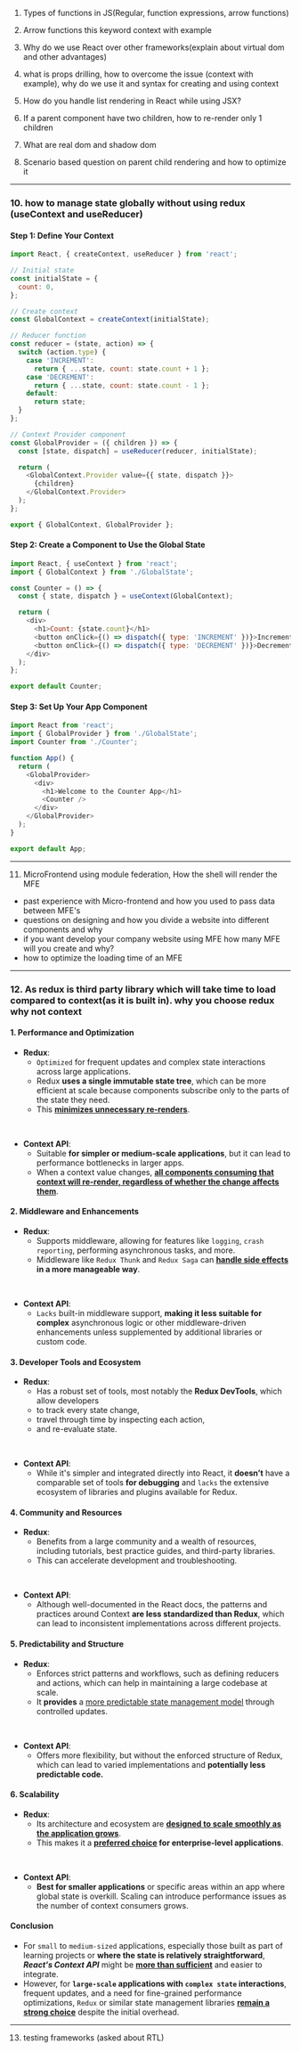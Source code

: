 1. Types of functions in JS(Regular, function expressions, arrow functions)

2. Arrow functions this keyword context with example
3. Why do we use React over other frameworks(explain about virtual dom and other advantages)

5. what is props drilling, how to overcome the issue (context with example), why do we use it and syntax for creating and using context
6.  How do you handle list rendering in React while using JSX?
7.  If a parent component have two children, how to re-render only 1 children
8.  What are real dom and shadow dom
9.  Scenario based question on parent child rendering and how to optimize it
-------
### 10. how to manage state globally without using redux (useContext and useReducer)

#### Step 1: Define Your Context
```js
import React, { createContext, useReducer } from 'react';

// Initial state
const initialState = {
  count: 0,
};

// Create context
const GlobalContext = createContext(initialState);

// Reducer function
const reducer = (state, action) => {
  switch (action.type) {
    case 'INCREMENT':
      return { ...state, count: state.count + 1 };
    case 'DECREMENT':
      return { ...state, count: state.count - 1 };
    default:
      return state;
  }
};

// Context Provider component
const GlobalProvider = ({ children }) => {
  const [state, dispatch] = useReducer(reducer, initialState);

  return (
    <GlobalContext.Provider value={{ state, dispatch }}>
      {children}
    </GlobalContext.Provider>
  );
};

export { GlobalContext, GlobalProvider };
```

#### Step 2: Create a Component to Use the Global State
```js
import React, { useContext } from 'react';
import { GlobalContext } from './GlobalState';

const Counter = () => {
  const { state, dispatch } = useContext(GlobalContext);

  return (
    <div>
      <h1>Count: {state.count}</h1>
      <button onClick={() => dispatch({ type: 'INCREMENT' })}>Increment</button>
      <button onClick={() => dispatch({ type: 'DECREMENT' })}>Decrement</button>
    </div>
  );
};

export default Counter;
```

#### Step 3: Set Up Your App Component
```js
import React from 'react';
import { GlobalProvider } from './GlobalState';
import Counter from './Counter';

function App() {
  return (
    <GlobalProvider>
      <div>
        <h1>Welcome to the Counter App</h1>
        <Counter />
      </div>
    </GlobalProvider>
  );
}

export default App;
```
----

11. MicroFrontend using module federation, How the shell will render the MFE
   - past experience with Micro-frontend and how you used to pass data between MFE's
   - questions on designing and how you divide a website into different components and why
   - if you want develop your company website using MFE how many MFE will you create and why?
   - how to optimize the loading time of an MFE

-----

### 12. As redux is third party library which will take time to load compared to context(as it is built in). why you choose redux why not context

#### 1. Performance and Optimization
- **Redux**: 
  - `Optimized` for frequent updates and complex state interactions across large applications. 
  - Redux **uses a single immutable state tree**, which can be more efficient at scale because components subscribe only to the parts of the state they need. 
  - This <ins>**minimizes unnecessary re-renders**</ins>.
<br/>

- **Context API**: 
  - Suitable **for simpler or medium-scale applications**, but it can lead to performance bottlenecks in larger apps. 
  - When a context value changes, **<ins>all components consuming that context will re-render, regardless of whether the change affects them**</ins>.


#### 2. Middleware and Enhancements
- **Redux**: 
  - Supports middleware, allowing for features like `logging`, `crash reporting`, performing asynchronous tasks, and more. 
  - Middleware like `Redux Thunk` and `Redux Saga` can <ins>**handle side effects</ins> in a more manageable way**.
<br/>

- **Context API**: 
   - `Lacks` built-in middleware support, **making it less suitable for complex** asynchronous logic or other middleware-driven enhancements unless supplemented by additional libraries or custom code.
#### 3. Developer Tools and Ecosystem
- **Redux**: 
  - Has a robust set of tools, most notably the **Redux DevTools**, which allow developers 
  - to track every state change, 
  - travel through time by inspecting each action, 
  - and re-evaluate state. 
<br/>

- **Context API**: 
  - While it's simpler and integrated directly into React, it **doesn’t** have a comparable set of tools **for debugging** and `lacks` the extensive ecosystem of libraries and plugins available for Redux.

#### 4. Community and Resources
- **Redux**: 
  - Benefits from a large community and a wealth of resources, including tutorials, best practice guides, and third-party libraries. 
  - This can accelerate development and troubleshooting.
<br/>

- **Context API**:  
  - Although well-documented in the React docs, the patterns and practices around Context **are less standardized than Redux**, which can lead to inconsistent implementations across different projects.

#### 5. Predictability and Structure
- **Redux**: 
   - Enforces strict patterns and workflows, such as defining reducers and actions, which can help in maintaining a large codebase at scale. 
   - It **provides** a <ins>more predictable state management model</ins> through controlled updates.
<br/>
  
- **Context API**:  
   - Offers more flexibility, but without the enforced structure of Redux, which can lead to varied implementations and **potentially less predictable code.**
  
#### 6. Scalability
- **Redux**: 
   - Its architecture and ecosystem are <ins>**designed to scale smoothly as the application grows**</ins>. 
   - This makes it a <ins>**preferred choice</ins> for enterprise-level applications**.
<br/>
  
- **Context API**:  
   - **Best for smaller applications** or specific areas within an app where global state is overkill. Scaling can introduce performance issues as the number of context consumers grows.

#### Conclusion
- For `small` to `medium-sized` applications, especially those built as part of learning projects or **where the state is relatively straightforward**, ***React's Context API*** might be <ins>**more than sufficient**</ins> and easier to integrate. 
- However, for **`large-scale` applications with `complex state` interactions**, frequent updates, and a need for fine-grained performance optimizations, `Redux` or similar state management libraries <ins>**remain a strong choice**</ins> despite the initial overhead. 


----
13. testing frameworks (asked about RTL)

